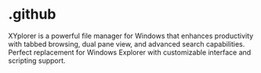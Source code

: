 # .github
XYplorer is a powerful file manager for Windows that enhances productivity with tabbed browsing, dual pane view, and advanced search capabilities. Perfect replacement for Windows Explorer with customizable interface and scripting support.
